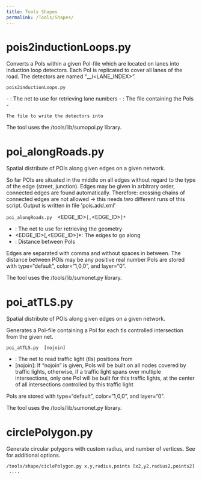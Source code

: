 ```yaml
---
title: Tools Shapes
permalink: /Tools/Shapes/
---
```


pois2inductionLoops.py
======================

Converts a PoIs within a given PoI-file which are located on lanes into induction loop detectors. Each PoI is replicated to cover all lanes of the road. The detectors are named “<POINAME>__l<LANE_INDEX>”.

`pois2inductionLoops.py `<NET>` `<POIS>` `

<OUTPUT>
-   <NET>: The net to use for retrieving lane numbers
-   <POIS>: The file containing the PoIs
-   <OUTPUT>

    The file to write the detectors into

The tool uses the <SUMO>/tools/lib/sumopoi.py library.

poi_alongRoads.py
==================

Spatial distribute of POIs along given edges on a given network.

So far POIs are situated in the middle on all edges without regard to the type of the edge (street, junction). Edges may be given in arbitrary order, connected edges are found automatically. Therefore: crossing chains of connected edges are not allowed -&gt; this needs two different runs of this script. Output is written in file 'pois.add.xml'

`poi_alongRoads.py `<NET>` `<EDGE_ID>`[,`<EDGE_ID>`]* `<DISTANCE>

-   <NET>: The net to use for retrieving the geometry
-   <EDGE_ID>\[,<EDGE_ID>\]\*: The edges to go along
-   <DISTANCE>: Distance between PoIs

Edges are separated with comma and without spaces in between. The distance between POIs may be any positive real number PoIs are stored with type=“default”, color=“1,0,0”, and layer=“0”.

The tool uses the <SUMO>/tools/lib/sumonet.py library.

poi_atTLS.py
=============

Spatial distribute of POIs along given edges on a given network.

Generates a PoI-file containing a PoI for each tls controlled intersection from the given net.

`poi_atTLS.py `<NET>` [nojoin]`

-   <NET>: The net to read traffic light (tls) positions from
-   \[nojoin\]: If “nojoin” is given, PoIs will be built on all nodes covered by traffic lights, otherwise, if a traffic light spans over multiple intersections, only one PoI will be built for this traffic lights, at the center of all intersections controlled by this traffic light

PoIs are stored with type=“default”, color=“1,0,0”, and layer=“0”.

The tool uses the <SUMO>/tools/lib/sumonet.py library.

circlePolygon.py
================

Generate circular polygons with custom radius, and number of vertices. See for additional options.

<SUMO>`/tools/shape/ciclePolygon.py x,y,radius,points [x2,y2,radius2,points2] ....`